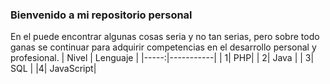 ### Bienvenido a mi repositorio personal
En el puede encontrar algunas cosas seria y no tan serias, pero sobre todo ganas se continuar para adquirir competencias en el desarrollo personal y profesional.
| Nivel | Lenguaje |
|-----:|-----------|
|     1| PHP|
|     2| Java    |
|     3| SQL       |
|4| JavaScript|




<!--
**juancmacias/juancmacias** is a ✨ _special_ ✨ repository because its `README.md` (this file) appears on your GitHub profile.

Here are some ideas to get you started:

- 🔭 I’m currently working on ...
- 🌱 I’m currently learning ...
- 👯 I’m looking to collaborate on ...
- 🤔 I’m looking for help with ...
- 💬 Ask me about ...
- 📫 How to reach me: ...
- 😄 Pronouns: ...
- ⚡ Fun fact: ...
-->

